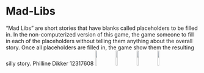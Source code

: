 # Mad-Libs

“Mad Libs” are short stories that have blanks called placeholders to be filled in.
In the non-computerized version of this game, the game someone to fill in each of the placeholders without telling them anything about the overall story. 
Once all placeholders are filled in, the game show them the resulting silly story.
Philline Dikker 12317608
<img src="https://user-images.githubusercontent.com/43133057/48728347-fd7bbe80-ec34-11e8-9010-1c6eefaed3c6.png" width="10%" height="10%"/>
<img src="https://user-images.githubusercontent.com/43133057/48770193-d917f480-ecbd-11e8-8c93-ddfe85cde858.png" width="10%" height="10%"/>
<img src="https://user-images.githubusercontent.com/43133057/48770206-dd441200-ecbd-11e8-8cc4-e16c799eb738.png" width="10%" height="10%"/>
<img src="https://user-images.githubusercontent.com/43133057/48728487-5f3c2880-ec35-11e8-8278-266e1bf934aa.png" width="10%" height="10%"/>
